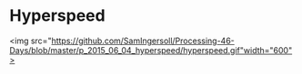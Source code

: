 # Hyperspeed
<img src="https://github.com/SamIngersoll/Processing-46-Days/blob/master/p_2015_06_04_hyperspeed/hyperspeed.gif"width="600">
